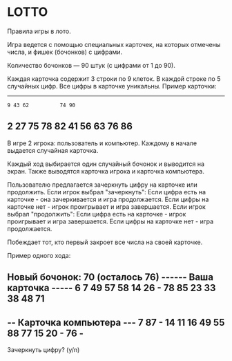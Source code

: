 # LOTTO
Правила игры в лото.

Игра ведется с помощью специальных карточек, на которых отмечены числа,
и фишек (бочонков) с цифрами.

Количество бочонков — 90 штук (с цифрами от 1 до 90).

Каждая карточка содержит 3 строки по 9 клеток. В каждой строке по 5 случайных цифр.
Все цифры в карточке уникальны. Пример карточки:

--------------------------
    9 43 62          74 90
 2    27    75 78    82
   41 56 63     76      86
--------------------------

В игре 2 игрока: пользователь и компьютер. Каждому в начале выдается
случайная карточка.

Каждый ход выбирается один случайный бочонок и выводится на экран.
Также выводятся карточка игрока и карточка компьютера.

Пользователю предлагается зачеркнуть цифру на карточке или продолжить.
Если игрок выбрал "зачеркнуть":
    Если цифра есть на карточке - она зачеркивается и игра продолжается.
    Если цифры на карточке нет - игрок проигрывает и игра завершается.
Если игрок выбрал "продолжить":
    Если цифра есть на карточке - игрок проигрывает и игра завершается.
    Если цифры на карточке нет - игра продолжается.

Побеждает тот, кто первый закроет все числа на своей карточке.

Пример одного хода:

Новый бочонок: 70 (осталось 76)
------ Ваша карточка -----
 6  7          49    57 58
   14 26     -    78    85
23 33    38    48    71
--------------------------
-- Карточка компьютера ---
 7 87     - 14    11
      16 49    55 88    77
   15 20     -       76  -
--------------------------
Зачеркнуть цифру? (y/n)